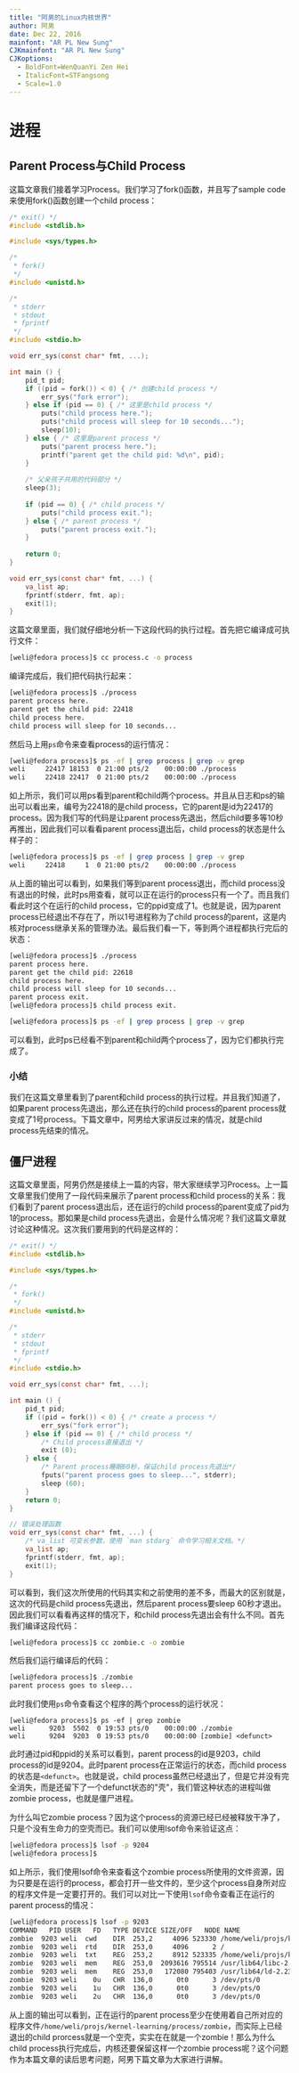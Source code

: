 ```yaml
---
title: "阿男的Linux内核世界"
author: 阿男
date: Dec 22, 2016
mainfont: "AR PL New Sung"
CJKmainfont: "AR PL New Sung"
CJKoptions:
  - BoldFont=WenQuanYi Zen Hei
  - ItalicFont=STFangsong
  - Scale=1.0
---
```


# 进程

## Parent Process与Child Process

这篇文章我们接着学习Process。我们学习了fork()函数，并且写了sample code来使用fork()函数创建一个child process：

```c
/* exit() */
#include <stdlib.h>

#include <sys/types.h>

/*
 * fork()
 */
#include <unistd.h>

/* 
 * stderr
 * stdout
 * fprintf
 */
#include <stdio.h>

void err_sys(const char* fmt, ...);

int main () {
	pid_t pid;
	if ((pid = fork()) < 0) { /* 创建child process */
		err_sys("fork error");
	} else if (pid == 0) { /* 这里是child process */
		puts("child process here."); 
		puts("child process will sleep for 10 seconds...");
		sleep(10);
	} else { /* 这里是parent process */
		puts("parent process here.");
		printf("parent get the child pid: %d\n", pid);
	}
	
	/* 父亲孩子共用的代码部分 */
	sleep(3);
	
	if (pid == 0) { /* child process */
		puts("child process exit.");
	} else { /* parent process */
		puts("parent process exit.");
	}
	
	return 0;
}

void err_sys(const char* fmt, ...) {
	va_list ap;
	fprintf(stderr, fmt, ap);
	exit(1);
}
```

这篇文章里面，我们就仔细地分析一下这段代码的执行过程。首先把它编译成可执行文件：

```bash
[weli@fedora process]$ cc process.c -o process
```

编译完成后，我们把代码执行起来：

```bash
[weli@fedora process]$ ./process 
parent process here.
parent get the child pid: 22418
child process here.
child process will sleep for 10 seconds...
```

然后马上用`ps`命令来查看process的运行情况：

```bash
[weli@fedora process]$ ps -ef | grep process | grep -v grep
weli     22417 18153  0 21:00 pts/2    00:00:00 ./process
weli     22418 22417  0 21:00 pts/2    00:00:00 ./process
```

如上所示，我们可以用ps看到parent和child两个process。并且从日志和ps的输出可以看出来，编号为22418的是child process，它的parent是id为22417的process。因为我们写的代码是让parent process先退出，然后child要多等10秒再推出，因此我们可以看看parent process退出后，child process的状态是什么样子的：

```bash
[weli@fedora process]$ ps -ef | grep process | grep -v grep
weli     22418     1  0 21:00 pts/2    00:00:00 ./process
```

从上面的输出可以看到，如果我们等到parent process退出，而child process没有退出的时候，此时ps用查看，就可以正在运行的process只有一个了。而且我们看此时这个在运行的child process，它的ppid变成了1。也就是说，因为parent process已经退出不存在了，所以1号进程称为了child process的parent，这是内核对process继承关系的管理办法。最后我们看一下，等到两个进程都执行完后的状态：

```bash
[weli@fedora process]$ ./process 
parent process here.
parent get the child pid: 22618
child process here.
child process will sleep for 10 seconds...
parent process exit.
[weli@fedora process]$ child process exit.
```

```bash
[weli@fedora process]$ ps -ef | grep process | grep -v grep
```

可以看到，此时ps已经看不到parent和child两个process了，因为它们都执行完成了。

### 小结

我们在这篇文章里看到了parent和child process的执行过程。并且我们知道了，如果parent process先退出，那么还在执行的child process的parent process就变成了1号process。下篇文章中，阿男给大家讲反过来的情况，就是child process先结束的情况。

## 僵尸进程

这篇文章里面，阿男仍然是接续上一篇的内容，带大家继续学习Process。上一篇文章里我们使用了一段代码来展示了parent process和child process的关系：我们看到了parent process退出后，还在运行的child process的parent变成了pid为1的process。那如果是child process先退出，会是什么情况呢？我们这篇文章就讨论这种情况。这次我们要用到的代码是这样的：

```c
/* exit() */
#include <stdlib.h>

#include <sys/types.h>

/*
 * fork()
 */
#include <unistd.h>

/* 
 * stderr
 * stdout
 * fprintf
 */
#include <stdio.h>

void err_sys(const char* fmt, ...);

int main () {
	pid_t pid;
	if ((pid = fork()) < 0) { /* create a process */
		err_sys("fork error");
	} else if (pid == 0) { /* child process */
		/* Child process直接退出 */
		exit (0); 
	} else {
		/* Parent process睡眠60秒，保证child process先退出*/
		fputs("parent process goes to sleep...", stderr);
		sleep (60); 
	}
	return 0;
}

// 错误处理函数
void err_sys(const char* fmt, ...) {
	/* va_list 可变长参数，使用 `man stdarg` 命令学习相关文档。*/
	va_list ap;
	fprintf(stderr, fmt, ap);
	exit(1);
}

```

可以看到，我们这次所使用的代码其实和之前使用的差不多，而最大的区别就是，这次的代码是child process先退出，然后parent process要sleep 60秒才退出。因此我们可以看看再这样的情况下，和child process先退出会有什么不同。首先我们编译这段代码：

```bash
[weli@fedora process]$ cc zombie.c -o zombie
```

然后我们运行编译后的代码：

```bash
[weli@fedora process]$ ./zombie 
parent process goes to sleep...
```

此时我们使用`ps`命令查看这个程序的两个process的运行状况：

```
[weli@fedora process]$ ps -ef | grep zombie
weli      9203  5502  0 19:53 pts/0    00:00:00 ./zombie
weli      9204  9203  0 19:53 pts/0    00:00:00 [zombie] <defunct>
```

此时通过pid和ppid的关系可以看到，parent process的id是9203，child process的id是9204。此时parent process在正常运行的状态，而child process的状态是`<defunct>`。也就是说，child process虽然已经退出了，但是它并没有完全消失，而是还留下了一个defunct状态的"壳"，我们管这种状态的进程叫做zombie process，也就是僵尸进程。

为什么叫它zombie process？因为这个process的资源已经已经被释放干净了，只是个没有生命力的空壳而已。我们可以使用lsof命令来验证这点：

```bash
[weli@fedora process]$ lsof -p 9204
[weli@fedora process]$ 
```

如上所示，我们使用lsof命令来查看这个zombie process所使用的文件资源，因为只要是在运行的process，都会打开一些文件的，至少这个process自身所对应的程序文件是一定要打开的。我们可以对比一下使用`lsof`命令查看正在运行的parent process的情况：

```bash
[weli@fedora process]$ lsof -p 9203
COMMAND   PID USER   FD   TYPE DEVICE SIZE/OFF   NODE NAME
zombie  9203 weli  cwd    DIR  253,2     4096 523330 /home/weli/projs/kernel-learning/process
zombie  9203 weli  rtd    DIR  253,0     4096      2 /
zombie  9203 weli  txt    REG  253,2     8912 523335 /home/weli/projs/kernel-learning/process/zombie
zombie  9203 weli  mem    REG  253,0  2093616 795514 /usr/lib64/libc-2.23.so
zombie  9203 weli  mem    REG  253,0   172080 795403 /usr/lib64/ld-2.23.so
zombie  9203 weli    0u   CHR  136,0      0t0      3 /dev/pts/0
zombie  9203 weli    1u   CHR  136,0      0t0      3 /dev/pts/0
zombie  9203 weli    2u   CHR  136,0      0t0      3 /dev/pts/0
```

从上面的输出可以看到，正在运行的parent process至少在使用着自己所对应的程序文件`/home/weli/projs/kernel-learning/process/zombie`，而实际上已经退出的child prorcess就是一个空壳，实实在在就是一个zombie！那么为什么child process执行完成后，内核还要保留这样一个zombie process呢？这个问题作为本篇文章的读后思考问题，阿男下篇文章为大家进行讲解。


